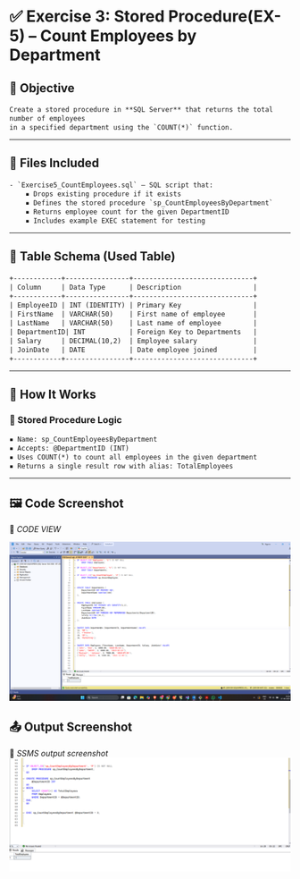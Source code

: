 # ✅ Exercise 3: Stored Procedure(EX-5) – Count Employees by Department

## 📘 Objective  
	Create a stored procedure in **SQL Server** that returns the total number of employees  
	in a specified department using the `COUNT(*)` function.

---

## 📁 Files Included

	- `Exercise5_CountEmployees.sql` — SQL script that:
		▪ Drops existing procedure if it exists
		▪ Defines the stored procedure `sp_CountEmployeesByDepartment`
		▪ Returns employee count for the given DepartmentID
		▪ Includes example EXEC statement for testing

---

## 🧾 Table Schema (Used Table)

	+------------+----------------+------------------------------+
	| Column     | Data Type      | Description                  |
	+------------+----------------+------------------------------+
	| EmployeeID | INT (IDENTITY) | Primary Key                  |
	| FirstName  | VARCHAR(50)    | First name of employee       |
	| LastName   | VARCHAR(50)    | Last name of employee        |
	| DepartmentID| INT           | Foreign Key to Departments   |
	| Salary     | DECIMAL(10,2)  | Employee salary              |
	| JoinDate   | DATE           | Date employee joined         |
	+------------+----------------+------------------------------+

---

## 🧱 How It Works

### 🔹 Stored Procedure Logic

	▪ Name: sp_CountEmployeesByDepartment
	▪ Accepts: @DepartmentID (INT)
	▪ Uses COUNT(*) to count all employees in the given department
	▪ Returns a single result row with alias: TotalEmployees
---
## 🖼️ Code Screenshot
📌 *CODE VIEW* 

![alt text](image.png)
## 📤 Output Screenshot
📌 *SSMS output screenshot*  
![alt text](image-1.png)